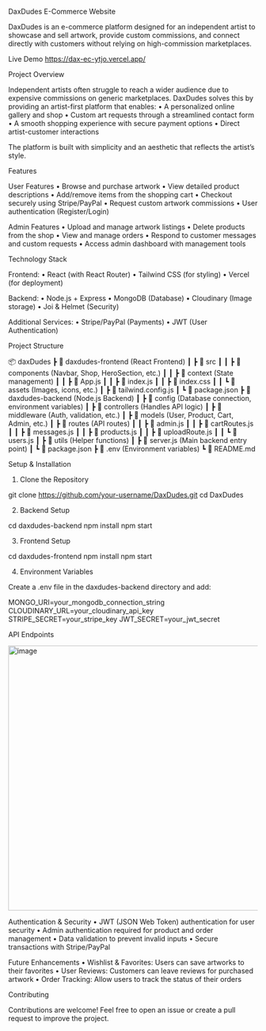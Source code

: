 DaxDudes E-Commerce Website

DaxDudes is an e-commerce platform designed for an independent artist to showcase and sell artwork, provide custom commissions, and connect directly with customers without relying on high-commission marketplaces.

Live Demo
https://dax-ec-ytjo.vercel.app/

Project Overview

Independent artists often struggle to reach a wider audience due to expensive commissions on generic marketplaces. DaxDudes solves this by providing an artist-first platform that enables:
	•	A personalized online gallery and shop
	•	Custom art requests through a streamlined contact form
	•	A smooth shopping experience with secure payment options
	•	Direct artist-customer interactions

The platform is built with simplicity and an aesthetic that reflects the artist’s style.

Features

User Features
	•	Browse and purchase artwork
	•	View detailed product descriptions
	•	Add/remove items from the shopping cart
	•	Checkout securely using Stripe/PayPal
	•	Request custom artwork commissions
	•	User authentication (Register/Login)

Admin Features
	•	Upload and manage artwork listings
	•	Delete products from the shop
	•	View and manage orders
	•	Respond to customer messages and custom requests
	•	Access admin dashboard with management tools

Technology Stack

Frontend:
	•	React (with React Router)
	•	Tailwind CSS (for styling)
	•	Vercel (for deployment)

Backend:
	•	Node.js + Express
	•	MongoDB (Database)
	•	Cloudinary (Image storage)
	•	Joi & Helmet (Security)

Additional Services:
	•	Stripe/PayPal (Payments)
	•	JWT (User Authentication)

Project Structure

📦 daxDudes
 ┣ 📂 daxdudes-frontend (React Frontend)
 ┃ ┣ 📂 src
 ┃ ┃ ┣ 📂 components (Navbar, Shop, HeroSection, etc.)
 ┃ ┃ ┣ 📂 context (State management)
 ┃ ┃ ┣ 📜 App.js
 ┃ ┃ ┣ 📜 index.js
 ┃ ┃ ┣ 📜 index.css
 ┃ ┃ ┗ 📂 assets (Images, icons, etc.)
 ┃ ┣ 📜 tailwind.config.js
 ┃ ┗ 📜 package.json
 ┣ 📂 daxdudes-backend (Node.js Backend)
 ┃ ┣ 📂 config (Database connection, environment variables)
 ┃ ┣ 📂 controllers (Handles API logic)
 ┃ ┣ 📂 middleware (Auth, validation, etc.)
 ┃ ┣ 📂 models (User, Product, Cart, Admin, etc.)
 ┃ ┣ 📂 routes (API routes)
 ┃ ┃ ┣ 📜 admin.js
 ┃ ┃ ┣ 📜 cartRoutes.js
 ┃ ┃ ┣ 📜 messages.js
 ┃ ┃ ┣ 📜 products.js
 ┃ ┃ ┣ 📜 uploadRoute.js
 ┃ ┃ ┗ 📜 users.js
 ┃ ┣ 📂 utils (Helper functions)
 ┃ ┣ 📜 server.js (Main backend entry point)
 ┃ ┗ 📜 package.json
 ┣ 📜 .env (Environment variables)
 ┗ 📜 README.md

Setup & Installation

1. Clone the Repository

git clone https://github.com/your-username/DaxDudes.git
cd DaxDudes

2. Backend Setup

cd daxdudes-backend
npm install
npm start

3. Frontend Setup

cd daxdudes-frontend
npm install
npm start

4. Environment Variables

Create a .env file in the daxdudes-backend directory and add:

MONGO_URI=your_mongodb_connection_string
CLOUDINARY_URL=your_cloudinary_api_key
STRIPE_SECRET=your_stripe_key
JWT_SECRET=your_jwt_secret

API Endpoints

<img width="535" alt="image" src="https://github.com/user-attachments/assets/d6045649-838c-4883-9715-4fffc24d89df" />


Authentication & Security
	•	JWT (JSON Web Token) authentication for user security
	•	Admin authentication required for product and order management
	•	Data validation to prevent invalid inputs
	•	Secure transactions with Stripe/PayPal

Future Enhancements
	•	Wishlist & Favorites: Users can save artworks to their favorites
	•	User Reviews: Customers can leave reviews for purchased artwork
	•	Order Tracking: Allow users to track the status of their orders

Contributing

Contributions are welcome! Feel free to open an issue or create a pull request to improve the project.
